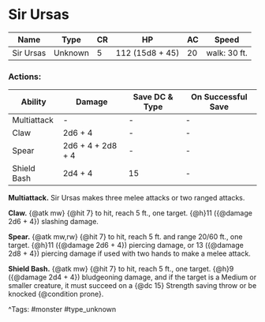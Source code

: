 # Sir Ursas

| Name | Type | CR | HP | AC | Speed |
|------|------|----|----|----|-------|
| Sir Ursas | Unknown | 5 | 112 (15d8 + 45) | 20 | walk: 30 ft. |

### Actions:

| Ability | Damage | Save DC & Type | On Successful Save |
|---------|--------|----------------|--------------------|
| Multiattack | - | - | - |
| Claw | 2d6 + 4 | - | - |
| Spear | 2d6 + 4 + 2d8 + 4 | - | - |
| Shield Bash | 2d4 + 4 | 15 | - |


**Multiattack.** Sir Ursas makes three melee attacks or two ranged attacks.

**Claw.** {@atk mw} {@hit 7} to hit, reach 5 ft., one target. {@h}11 ({@damage 2d6 + 4}) slashing damage.

**Spear.** {@atk mw,rw} {@hit 7} to hit, reach 5 ft. and range 20/60 ft., one target. {@h}11 ({@damage 2d6 + 4}) piercing damage, or 13 ({@damage 2d8 + 4}) piercing damage if used with two hands to make a melee attack.

**Shield Bash.** {@atk mw} {@hit 7} to hit, reach 5 ft., one target. {@h}9 ({@damage 2d4 + 4}) bludgeoning damage, and if the target is a Medium or smaller creature, it must succeed on a {@dc 15} Strength saving throw or be knocked {@condition prone}.

^Tags: #monster #type_unknown